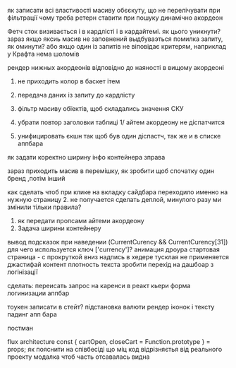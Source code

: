 як записати всі властивості масиву обєєкуту, що не перелічувати при фільтрації
чому треба ретерн ставити при пошуку
динамічно акордеон


Фетч сток визивається і в кардлісті і в кардайтемі. як цього уникнути?
зараз якщо яксиь масив не заповнений выдбуваэться помилка запиту, як оминути? або якщо один із запитів не віповідає критерям, наприклад у Крафта нема шоломів

рендер нижных акордеонів відповідно до наяності в вищому акордеоні


1. не приходить колор в баскет ітем
1. передача даних із запиту до кардлісту
1. фільтр масиву обїектів, щоб складались значення СКУ
1. убрати повтор заголовки таблиці
1/ айтем акордеону не діспатчится

1. унифицировать єкшн так щоб був один діспастч, так же и в списке аппбара


як задати коректно ширину інфо контейнера зправа





зараз приходить масив в перемішку, як зробити щоб спочатку один бренд ,потім інший

как сделать чтоб при клике на вкладку сайдбара переходило именно на нужную страницу
2. не получается сделать деплой, минулого разу ми змінили тільки правила?
1. як передати пропсами айтеми акордеону
1. Задача ширини контейнеру 
 


вывод подсказок при наведении 
(CurrentCurency && CurrentCurency[31])
для чего используется ключ ['currency']? 
анимация дроура
стартовая страница - с прокруткой вниз
надпись в хедере тусклая
не применяется джастифай контент 
плотность текста
зробити перехід на дашбоар з логінізації


сделать:
переисать запрос на каренси в реакт кьери
форма логинизации
аппбар


тоукен записати в стейт?
підстановка валюти
рендер іконок і тексту
падинг апп бара

постман 

flux architecture
const { cartOpen, closeCart = Function.prototype } = props;
як пояснити на співбесіді що міц код відрізняєтья від реального проекту
модалка чтоб часть отсавалась видна

